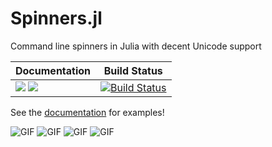 # Spinners.jl

Command line spinners in Julia with decent Unicode support

| **Documentation** | **Build Status** |
|---|---|
| [![](https://img.shields.io/badge/docs-stable-blue.svg)](https://ashlinharris.github.io/Spinners.jl/stable/) [![](https://img.shields.io/badge/docs-development-blue.svg)](https://ashlinharris.github.io/Spinners.jl/dev/) | [![Build Status](https://github.com/AshlinHarris/Spinners.jl/actions/workflows/ci.yml/badge.svg)](https://github.com/AshlinHarris/Spinners.jl/actions/workflows/ci.yml) |

See the [documentation](https://ashlinharris.github.io/Spinners.jl/stable/#Examples) for examples!

![GIF](https://user-images.githubusercontent.com/90787010/185723072-0b7ddef6-81ec-4e02-b7f3-e6ca5cf40215.gif)
![GIF](https://user-images.githubusercontent.com/90787010/185723080-b23dc268-73cc-4fe9-8a1e-1a0dab5216df.gif)
![GIF](https://user-images.githubusercontent.com/90787010/185723079-41d870a4-67e7-497d-9840-03c3e734ee45.gif)
![GIF](https://user-images.githubusercontent.com/90787010/185723077-0f847f10-12fc-4421-81a9-90ce26f4866c.gif)



